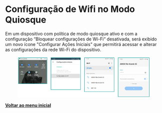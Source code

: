 # Configuração de Wifi no Modo Quiosque

Em um dispositivo com política de modo quiosque ativo e com a configuração “Bloquear configurações de Wi-Fi“ desativada,  será exibido um novo ícone "Configurar Ações Iniciais" que permitirá acessar e alterar as configurações da rede Wi-Fi do dispositivo.&#x20;

<figure><img src="../../../.gitbook/assets/image (93).png" alt=""><figcaption></figcaption></figure>

[**Voltar ao menu inicial** ](./)
